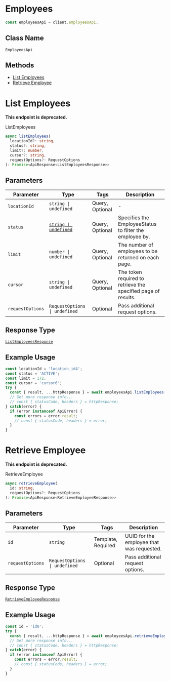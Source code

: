 # Employees

```ts
const employeesApi = client.employeesApi;
```

## Class Name

`EmployeesApi`

## Methods

* [List Employees](../../doc/api/employees.md#list-employees)
* [Retrieve Employee](../../doc/api/employees.md#retrieve-employee)


# List Employees

**This endpoint is deprecated.**

ListEmployees

```ts
async listEmployees(
  locationId?: string,
  status?: string,
  limit?: number,
  cursor?: string,
  requestOptions?: RequestOptions
): Promise<ApiResponse<ListEmployeesResponse>>
```

## Parameters

| Parameter | Type | Tags | Description |
|  --- | --- | --- | --- |
| `locationId` | `string \| undefined` | Query, Optional | - |
| `status` | [`string \| undefined`](../../doc/models/employee-status.md) | Query, Optional | Specifies the EmployeeStatus to filter the employee by. |
| `limit` | `number \| undefined` | Query, Optional | The number of employees to be returned on each page. |
| `cursor` | `string \| undefined` | Query, Optional | The token required to retrieve the specified page of results. |
| `requestOptions` | `RequestOptions \| undefined` | Optional | Pass additional request options. |

## Response Type

[`ListEmployeesResponse`](../../doc/models/list-employees-response.md)

## Example Usage

```ts
const locationId = 'location_id4';
const status = 'ACTIVE';
const limit = 172;
const cursor = 'cursor6';
try {
  const { result, ...httpResponse } = await employeesApi.listEmployees(locationId, status, limit, cursor);
  // Get more response info...
  // const { statusCode, headers } = httpResponse;
} catch(error) {
  if (error instanceof ApiError) {
    const errors = error.result;
    // const { statusCode, headers } = error;
  }
}
```


# Retrieve Employee

**This endpoint is deprecated.**

RetrieveEmployee

```ts
async retrieveEmployee(
  id: string,
  requestOptions?: RequestOptions
): Promise<ApiResponse<RetrieveEmployeeResponse>>
```

## Parameters

| Parameter | Type | Tags | Description |
|  --- | --- | --- | --- |
| `id` | `string` | Template, Required | UUID for the employee that was requested. |
| `requestOptions` | `RequestOptions \| undefined` | Optional | Pass additional request options. |

## Response Type

[`RetrieveEmployeeResponse`](../../doc/models/retrieve-employee-response.md)

## Example Usage

```ts
const id = 'id0';
try {
  const { result, ...httpResponse } = await employeesApi.retrieveEmployee(id);
  // Get more response info...
  // const { statusCode, headers } = httpResponse;
} catch(error) {
  if (error instanceof ApiError) {
    const errors = error.result;
    // const { statusCode, headers } = error;
  }
}
```

